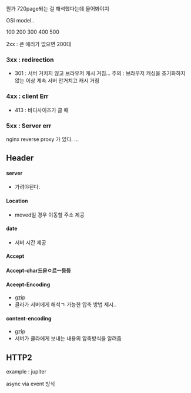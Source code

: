 뭔가 720page되는 걸 해석했다는데 물어봐야지



OSI model..


100 200 300 400 500

2xx : 큰 에러가 없으면 200대

### 3xx : redirection

- 301 : 서버 거치지 않고 브라우저 캐시 거침... 주의 : 브라우저 캐싱을 초기화하지 않는 이상 계속 서버 안거치고 캐시 거침

### 4xx : client Err


- 413 : 바디사이즈가 클 때


### 5xx : Server err

nginx reverse proxy 가 있다. ...



## Header

#### server
- 가려야된다.

#### Location
- moved일 경우 이동할 주소 제공

#### date
- 서버 시간 제공

####  Accept

#### Accept-char드읃ㅇ르ㅡ등등

#### Aceept-Encoding
- gzip
- 클라가 서버에게 해석ㄱ 가능한 압축 방법 제시..

#### content-encoding
- gzip
- 서버가 클라에게 보내는 내용의 압축방식을 알려줌



## HTTP2




example : jupiter

async via event 방식

